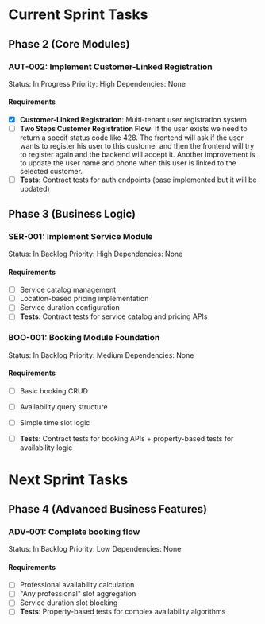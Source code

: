 # Current Sprint Tasks

## Phase 2 (Core Modules)
### AUT-002: Implement Customer-Linked Registration
Status: In Progress
Priority: High
Dependencies: None

#### Requirements
- [x] **Customer-Linked Registration**: Multi-tenant user registration system
- [ ] **Two Steps Customer Registration Flow**: If the user exists we need to return a specif status code like 428. The frontend will ask if the user wants to register his user to this customer and then the frontend will try to register again and the backend will accept it.
Another improvement is to update the user name and phone when this user is linked to the selected customer.
- [ ] **Tests**: Contract tests for auth endpoints (base implemented but it will be updated)

## Phase 3 (Business Logic)
### SER-001: Implement Service Module
Status: In Backlog
Priority: High
Dependencies: None

#### Requirements
- [ ] Service catalog management
- [ ] Location-based pricing implementation
- [ ] Service duration configuration
- [ ] **Tests**: Contract tests for service catalog and pricing APIs

### BOO-001: Booking Module Foundation
Status: In Backlog
Priority: Medium
Dependencies: None

#### Requirements
- [ ] Basic booking CRUD
- [ ] Availability query structure
- [ ] Simple time slot logic
- [ ] **Tests**: Contract tests for booking APIs + property-based tests for availability logic


# Next Sprint Tasks
## Phase 4 (Advanced Business Features)

### ADV-001: Complete booking flow
Status: In Backlog
Priority: Low
Dependencies: None

#### Requirements

- [ ] Professional availability calculation
- [ ] "Any professional" slot aggregation
- [ ] Service duration slot blocking
- [ ] **Tests**: Property-based tests for complex availability algorithms